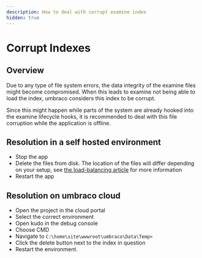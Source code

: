```yaml
---
description: How to deal with corrupt examine index
hidden: true
---
```


# Corrupt Indexes

## Overview
Due to any type of file system errors, the data integrity of the examine files might become compromised. When this leads to examine not being able to load the index, umbraco considers this index to be corrupt.

Since this might happen while parts of the system are already hooked into the examine lifecycle hooks, it is recommended to deal with this file corruption while the application is offline.

## Resolution in a self hosted environment
- Stop the app
- Delete the files from disk. The location of the files will differ depending on your setup, see [the load-balancing article](https://docs.umbraco.com/umbraco-cms/fundamentals/setup/server-setup/load-balancing/file-system-replication#examine-directory-factory-options) for more information
- Restart the app

## Resolution on umbraco cloud
- Open the project in the cloud portal
- Select the correct environment
- Open kudo in the debug console
- Choose CMD
- Navigate to `C:\home\site\wwwroot\umbraco\Data\Temp>`
- Click the delete button next to the index in question
- Restart the environment.
